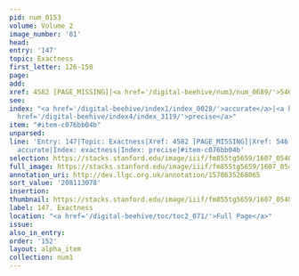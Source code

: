 ```yaml
---
pid: num_0153
volume: Volume 2
image_number: '81'
head:
entry: '147'
topic: Exactness
first_letter: 126-150
page:
add:
xref: 4582 [PAGE_MISSING]|<a href='/digital-beehive/num3/num_0689/'>546 [Punctilio]</a>
see:
index: "<a href='/digital-beehive/index1/index_0028/'>accurate</a>|<a href='/digital-beehive/index2/index_1324/'>exactness</a>|<a
  href='/digital-beehive/index4/index_3119/'>precise</a>"
item: "#item-c076bb04b"
unparsed:
line: 'Entry: 147|Topic: Exactness|Xref: 4582 [PAGE_MISSING]|Xref: 546 [Punctilio]|Index:
  accurate|Index: exactness|Index: precise|#item-c076bb04b'
selection: https://stacks.stanford.edu/image/iiif/fm855tg5659/1607_0548/272,3078,3093,573/full/0/default.jpg
full_image: https://stacks.stanford.edu/image/iiif/fm855tg5659/1607_0548/full/full/0/default.jpg
annotation_uri: http://dev.llgc.org.uk/annotation/1570635268065
sort_value: '208113078'
insertion:
thumbnail: https://stacks.stanford.edu/image/iiif/fm855tg5659/1607_0548/272,3078,600,180/250,/0/default.jpg
label: 147. Exactness
location: "<a href='/digital-beehive/toc/toc2_071/'>Full Page</a>"
issue:
also_in_entry:
order: '152'
layout: alpha_item
collection: num1
---
```

